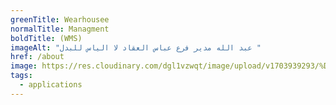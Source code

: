 ```yaml
---
greenTitle: Wearhousee
normalTitle: Managment
boldTitle: (WMS)
imageAlt: "عبد الله مدير فرع عباس العقاد لا الياس للبدل "
href: /about
image: https://res.cloudinary.com/dgl1vzwqt/image/upload/v1703939293/%D9%84%D9%82%D8%B7%D8%A9_%D8%B4%D8%A7%D8%B4%D8%A9_2023-12-30_142746_tzgjgn.png
tags:
  - applications
---
```

